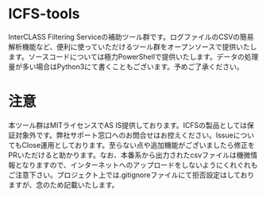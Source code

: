 # ICFS-tools
InterCLASS Filtering Serviceの補助ツール群です。ログファイルのCSVの簡易解析機能など、便利に使っていただけるツール群をオープンソースで提供いたします。ソースコードについては極力PowerShellで提供いたします。データの処理量が多い場合はPython3にて書くこともございます。予めご了承ください。

# 注意
本ツール群はMITライセンスでAS IS提供しております。ICFSの製品としては保証対象外です。弊社サポート窓口へのお問合せはお控えください。IssueについてもClose運用としております。至らない点や追加機能がございましたら修正をPRいただけると助かります。なお、本番系から出力されたcsvファイルは機微情報となりますので、インターネットへのアップロードをしないようにくれぐれもご注意下さい。プロジェクト上では.gitignoreファイルにて拒否設定はしておりますが、念のため記載いたします。
